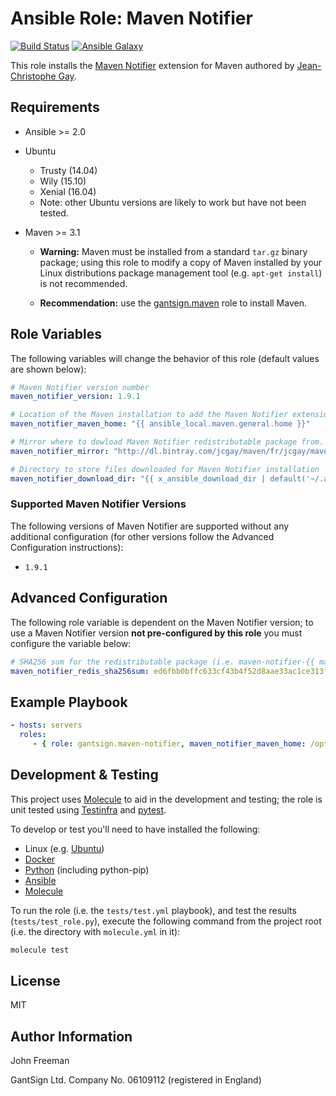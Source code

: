 Ansible Role: Maven Notifier
============================

[![Build Status](https://travis-ci.org/gantsign/ansible-role-maven-notifier.svg?branch=master)](https://travis-ci.org/gantsign/ansible-role-maven-notifier)
[![Ansible Galaxy](https://img.shields.io/badge/ansible--galaxy-gantsign.maven--notifier-blue.svg)](https://galaxy.ansible.com/gantsign/maven-notifier)

This role installs the
[Maven Notifier](https://github.com/jcgay/maven-notifier)
extension for Maven authored by
[Jean-Christophe Gay](https://github.com/jcgay).

Requirements
------------

* Ansible >= 2.0

* Ubuntu

    * Trusty (14.04)
    * Wily (15.10)
    * Xenial (16.04)
    * Note: other Ubuntu versions are likely to work but have not been tested.

* Maven >= 3.1

    * **Warning:** Maven must be installed from a standard `tar.gz` binary
      package; using this role to modify a copy of Maven installed by your
      Linux distributions package management tool (e.g. `apt-get install`) is
      not recommended.

    * **Recommendation:** use the
      [gantsign.maven](https://galaxy.ansible.com/gantsign/maven) role to
      install Maven.

Role Variables
--------------

The following variables will change the behavior of this role (default values
are shown below):

```yaml
# Maven Notifier version number
maven_notifier_version: 1.9.1

# Location of the Maven installation to add the Maven Notifier extension to.
maven_notifier_maven_home: "{{ ansible_local.maven.general.home }}"

# Mirror where to dowload Maven Notifier redistributable package from.
maven_notifier_mirror: "http://dl.bintray.com/jcgay/maven/fr/jcgay/maven/maven-notifier/{{ maven_notifier_version }}"

# Directory to store files downloaded for Maven Notifier installation
maven_notifier_download_dir: "{{ x_ansible_download_dir | default('~/.ansible/tmp/downloads') }}"
```

### Supported Maven Notifier Versions

The following versions of Maven Notifier are supported without any additional
configuration (for other versions follow the Advanced Configuration
instructions):

* `1.9.1`

Advanced Configuration
----------------------

The following role variable is dependent on the Maven Notifier version; to use a
Maven Notifier version **not pre-configured by this role** you must configure the
variable below:

```yaml
# SHA256 sum for the redistributable package (i.e. maven-notifier-{{ maven_notifier_version }}-shaded.jar)
maven_notifier_redis_sha256sum: ed6fbb0bffc633cf43b4f52d8aae33ac1ce313f7528ca4aecaa75559f8a3bfd5
```

Example Playbook
----------------

```yaml
- hosts: servers
  roles:
     - { role: gantsign.maven-notifier, maven_notifier_maven_home: /opt/maven/apache-maven-3.3.9 }
```

Development & Testing
---------------------

This project uses [Molecule](http://molecule.readthedocs.io/) to aid in the
development and testing; the role is unit tested using
[Testinfra](http://testinfra.readthedocs.io/) and
[pytest](http://docs.pytest.org/).

To develop or test you'll need to have installed the following:

* Linux (e.g. [Ubuntu](http://www.ubuntu.com/))
* [Docker](https://www.docker.com/)
* [Python](https://www.python.org/) (including python-pip)
* [Ansible](https://www.ansible.com/)
* [Molecule](http://molecule.readthedocs.io/)

To run the role (i.e. the `tests/test.yml` playbook), and test the results
(`tests/test_role.py`), execute the following command from the project root
(i.e. the directory with `molecule.yml` in it):

```bash
molecule test
```

License
-------

MIT

Author Information
------------------

John Freeman

GantSign Ltd.
Company No. 06109112 (registered in England)
